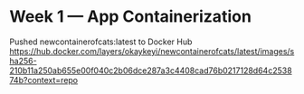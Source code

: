 # Week 1 — App Containerization

Pushed newcontainerofcats:latest to Docker Hub
https://hub.docker.com/layers/okaykeyi/newcontainerofcats/latest/images/sha256-210b11a250ab655e00f040c2b06dce287a3c4408cad76b0217128d64c253874b?context=repo
